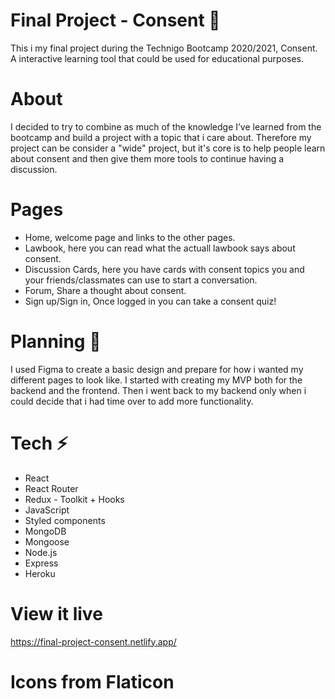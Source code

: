 # Final Project - Consent 🍃
This i my final project during the Technigo Bootcamp 2020/2021, Consent.
A interactive learning tool that could be used for educational purposes.

# About 
I decided to try to combine as much of the knowledge I’ve learned from the bootcamp and build a project with a topic that i care about. Therefore my project can be consider a "wide" project, but it's core is to help people learn about consent and then give them more tools to continue having a discussion.  


# Pages
- Home, welcome page and links to the other pages. 
- Lawbook, here you can read what the actuall lawbook says about consent.  
- Discussion Cards, here you have cards with consent topics you and your friends/classmates can use to start a conversation. 
- Forum, Share a thought about consent. 
- Sign up/Sign in, Once logged in you can take a consent quiz!

# Planning 🧩
I used Figma to create a basic design and prepare for how i wanted my different pages to look like. 
I started with creating my MVP both for the backend and the frontend. Then i went back to my backend only when i could decide that i had time over to add more functionality. 

# Tech ⚡️
- React
- React Router
- Redux - Toolkit + Hooks
- JavaScript
- Styled components 
- MongoDB
- Mongoose
- Node.js
- Express
- Heroku

# View it live 
https://final-project-consent.netlify.app/

# Icons from Flaticon 